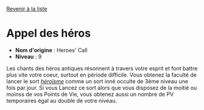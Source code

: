 [Revenir à la liste](..)

# Appel des héros

 * **Nom d'origine** : Heroes' Call
 * **Niveau** : 9


<p><span id="ctl00_MainContent_DetailedOutput">Les chants des héros antiques résonnent à travers votre esprit et font battre plus vite votre coeur, surtout en période difficile. Vous obtenez la faculté de lancer le sort <a href="https://2e.aonprd.com/Spells.aspx?ID=149"><em>héroïsme</em></a> comme un sort inné occulte de 3ème niveau une fois par jour. Si vous Lancez ce sort alors que vous disposez de la moitié ou moinss de vos Points de Vie, vous obtenez aussi un nombre de PV temporaires égal au double de votre niveau.&nbsp;</span></p>